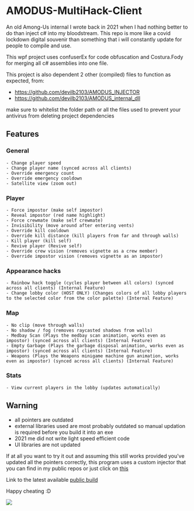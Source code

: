 # AMODUS-MultiHack-Client

An old Among-Us internal I wrote back in 2021 when I had nothing better to do than inject c# into my bloodstream.
This repo is more like a covid lockdown digital souvenir than something that i will constantly update for people to compile and use.

This wpf project uses confuserEx for code obfuscation and Costura.Fody for merging all c# assemblies into one file.

This project is also dependent 2 other (compiled) files to function as expected, from:
- https://github.com/devilb2103/AMODUS_INJECTOR
- https://github.com/devilb2103/AMODUS_internal_dll

make sure to whitelist the folder path or all the files used to prevent your antivirus from deleting project dependencies

## Features
  ### General
    - Change player speed
    - Change player name (synced across all clients)
    - Override emergency count
    - Override emergency cooldown
    - Satellite view (zoom out)
  
  ### Player
    - Force impostor (make self impostor)
    - Reveal impostor (red name highlight)
    - Force crewmate (make self crewmate)
    - Invisibility (move around after entering vents)
    - Override kill cooldown
    - Override kill distance (kill players from far and through walls)
    - Kill player (kill self)
    - Revive player (Revive self)
    - Override crew vision (removes vignette as a crew member)
    - Override impostor vision (removes vignette as an impostor)
  
  ### Appearance hacks
    - Rainbow hack toggle (cycles player between all colors) (synced across all clients) (Internal Feature)
    - Change lobby color (HOST ONLY) (Changes colors of all lobby players to the selected color from the color palette) (Internal Feature)
  
  ### Map
    - No clip (move through walls)
    - No shadow / fog (removes raycasted shadows from walls)
    - Medbay Scan (Plays the medbay scan animation, works even as impostor) (synced across all clients) (Internal Feature)
    - Empty Garbage (Plays the garbage disposal animation, works even as impostor) (synced across all clients) (Internal Feature)
    - Weapons (Plays the Weapons minigame machine gun animation, works even as impostor) (synced across all clients) (Internal Feature)
   
   ### Stats
    - View current players in the lobby (updates automatically)

## Warning
  - all pointers are outdated
  - external libraries used are most probably outdated so manual updation is required before you build it into an exe
  - 2021 me did not write light speed efficient code
  - UI libraries are not updated

If at all you want to try it out and assuming this still works provided you've updated all the pointers correctly, this program uses a custom injector that you can find in my public repos or just click on [this](https://github.com/devilb2103/AMODUS_INJECTOR)

Link to the latest available [public build](https://www.unknowncheats.me/forum/among-us/431341-amodus-multihack-internal.html)

Happy cheating :D

![](https://i.postimg.cc/Ssw9yxn1/image-2022-09-08-122736390.png)
